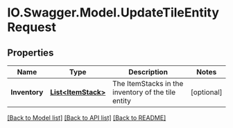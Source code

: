 # IO.Swagger.Model.UpdateTileEntityRequest
## Properties

Name | Type | Description | Notes
------------ | ------------- | ------------- | -------------
**Inventory** | [**List&lt;ItemStack&gt;**](ItemStack.md) | The ItemStacks in the inventory of the tile entity | [optional] 

[[Back to Model list]](../README.md#documentation-for-models) [[Back to API list]](../README.md#documentation-for-api-endpoints) [[Back to README]](../README.md)

